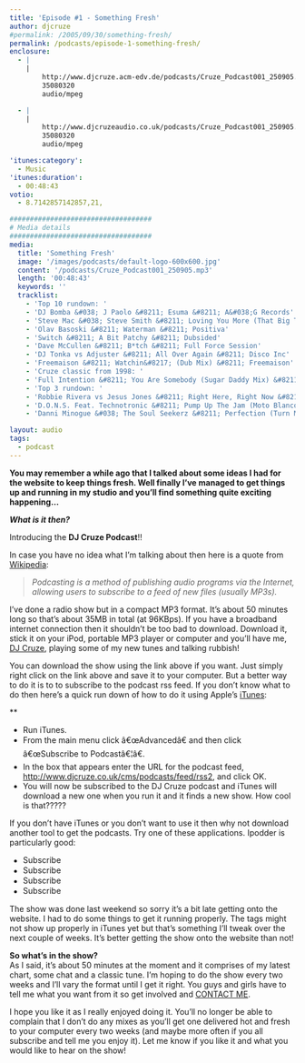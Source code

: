 ```yaml
---
title: 'Episode #1 - Something Fresh'
author: djcruze
#permalink: /2005/09/30/something-fresh/
permalink: /podcasts/episode-1-something-fresh/
enclosure:
  - |
    |
        http://www.djcruze.acm-edv.de/podcasts/Cruze_Podcast001_250905.mp3
        35080320
        audio/mpeg

  - |
    |
        http://www.djcruzeaudio.co.uk/podcasts/Cruze_Podcast001_250905.mp3
        35080320
        audio/mpeg

'itunes:category':
  - Music
'itunes:duration':
  - 00:48:43
votio:
  - 8.7142857142857,21,

###################################
# Media details
###################################
media:
  title: 'Something Fresh'
  image: '/images/podcasts/default-logo-600x600.jpg'
  content: '/podcasts/Cruze_Podcast001_250905.mp3'
  length: '00:48:43'
  keywords: ''
  tracklist:
    - 'Top 10 rundown: '
    - 'DJ Bomba &#038; J Paolo &#8211; Esuma &#8211; A&#038;G Records'
    - 'Steve Mac &#038; Steve Smith &#8211; Loving You More (That Big Track) (Freemasons Remix) &#8211; CR2 Records'
    - 'Olav Basoski &#8211; Waterman &#8211; Positiva'
    - 'Switch &#8211; A Bit Patchy &#8211; Dubsided'
    - 'Dave McCullen &#8211; B*tch &#8211; Full Force Session'
    - 'DJ Tonka vs Adjuster &#8211; All Over Again &#8211; Disco Inc'
    - 'Freemaison &#8211; Watchin&#8217; (Dub Mix) &#8211; Freemaison'
    - 'Cruze classic from 1998: '
    - 'Full Intention &#8211; You Are Somebody (Sugar Daddy Mix) &#8211; Sugar Daddy Records'
    - 'Top 3 rundown: '
    - 'Robbie Rivera vs Jesus Jones &#8211; Right Here, Right Now &#8211; Nebula'
    - 'D.O.N.S. Feat. Technotronic &#8211; Pump Up The Jam (Moto Blanco Mix) &#8211; Data'
    - 'Danni Minogue &#038; The Soul Seekerz &#8211; Perfection (Turn Me Upside Down) (Seamus Haji &#038; Emmanuel Mix) &#8211; AATW'

layout: audio
tags:
  - podcast
---
```


**You may remember a while ago that I talked about some ideas I had for the website to keep things fresh. Well finally I&#8217;ve managed to get things up and running in my studio and you&#8217;ll find something quite exciting happening&#8230;**

**_What is it then?_**

Introducing the **DJ Cruze Podcast**!!

In case you have no idea what I&#8217;m talking about then here is a quote from [Wikipedia][3]:

> _Podcasting is a method of publishing audio programs via the Internet, allowing users to subscribe to a feed of new files (usually MP3s)._

I&#8217;ve done a radio show but in a compact MP3 format. It&#8217;s about 50 minutes long so that&#8217;s about 35MB in total (at 96KBps). If you have a broadband internet connection then it shouldn&#8217;t be too bad to download. Download it, stick it on your iPod, portable MP3 player or computer and you&#8217;ll have me, [DJ Cruze][4], playing some of my new tunes and talking rubbish!

You can download the show using the link above if you want. Just simply right click on the link above and save it to your computer. But a better way to do it is to to subscribe to the podcast rss feed. If you don&#8217;t know what to do then here&#8217;s a quick run down of how to do it using Apple&#8217;s [iTunes][5]:

\*\*</p>

- Run iTunes.
- From the main menu click â€œAdvancedâ€ and then click â€œSubscribe to Podcastâ€¦â€.
- In the box that appears enter the URL for the podcast feed, <http://www.djcruze.co.uk/cms/podcasts/feed/rss2>, and click OK.
- You will now be subscribed to the DJ Cruze podcast and iTunes will download a new one when you run it and it finds a new show. How cool is that?????

</strong>

If you don&#8217;t have iTunes or you don&#8217;t want to use it then why not download another tool to get the podcasts. Try one of these applications. Ipodder is particularly good:

- [<img src="http://www.djcruze.co.uk/cms/wp-content/badge_ipodder.gif" width="80" height="15" border="0" alt="Subscribe to djcruze.co.uk podcast via iPodder" />][6]
- [<img src="http://www.djcruze.co.uk/cms/wp-content/badge_iPodderX_B2.gif" width="80" height="15" border="0" alt="Subscribe to djcruze.co.uk podcast via iPodderX" />][7]
- [<img src="http://www.djcruze.co.uk/cms/wp-content/badge_nimiq_small.gif" width="80" height="15" border="0" alt="Subscribe to djcruze.co.uk podcast via Nimiq" />][8]
- [<img src="http://www.djcruze.co.uk/cms/wp-content/badge_dopplerbutton.png" width="80" height="15" border="0" alt="Subscribe to djcruze.co.uk podcast via Doppler" />][9]

The show was done last weekend so sorry it&#8217;s a bit late getting onto the website. I had to do some things to get it running properly. The tags might not show up properly in iTunes yet but that&#8217;s something I&#8217;ll tweak over the next couple of weeks. It&#8217;s better getting the show onto the website than not!

**So what&#8217;s in the show?**  
As I said, it&#8217;s about 50 minutes at the moment and it comprises of my latest chart, some chat and a classic tune. I&#8217;m hoping to do the show every two weeks and I&#8217;ll vary the format until I get it right. You guys and girls have to tell me what you want from it so get involved and [CONTACT ME][10].

I hope you like it as I really enjoyed doing it. You&#8217;ll no longer be able to complain that I don&#8217;t do any mixes as you&#8217;ll get one delivered hot and fresh to your computer every two weeks (and maybe more often if you all subscribe and tell me you enjoy it). Let me know if you like it and what you would like to hear on the show!

[1]: http://www.djcruzeaudio.co.uk/podcasts/Cruze_Podcast001_250905.mp3
[2]: http://www.djcruze.co.uk/cms/podcasts/feed/rss2
[3]: http://en.wikipedia.org/wiki/Podcasting
[4]: http://www.djcruze.co.uk/
[5]: http://www.apple.com/itunes/
[6]: http://ipodder.sourceforge.net/
[7]: http://ipodderx.com/
[8]: http://www.nimiq.nl/
[9]: http://www.dopplerradio.net/
[10]: /contact
